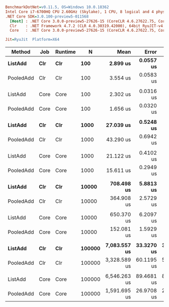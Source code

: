 ``` ini

BenchmarkDotNet=v0.11.5, OS=Windows 10.0.18362
Intel Core i7-6700HQ CPU 2.60GHz (Skylake), 1 CPU, 8 logical and 4 physical cores
.NET Core SDK=3.0.100-preview5-011568
  [Host] : .NET Core 3.0.0-preview5-27626-15 (CoreCLR 4.6.27622.75, CoreFX 4.700.19.22408), 64bit RyuJIT
  Clr    : .NET Framework 4.7.2 (CLR 4.0.30319.42000), 64bit RyuJIT-v4.8.3801.0
  Core   : .NET Core 3.0.0-preview5-27626-15 (CoreCLR 4.6.27622.75, CoreFX 4.700.19.22408), 64bit RyuJIT

Jit=RyuJit  Platform=X64  

```
|    Method |  Job | Runtime |      N |         Mean |      Error |     StdDev | Ratio | RatioSD |    Gen 0 |    Gen 1 |    Gen 2 |  Allocated |
|---------- |----- |-------- |------- |-------------:|-----------:|-----------:|------:|--------:|---------:|---------:|---------:|-----------:|
|   **ListAdd** |  **Clr** |     **Clr** |    **100** |     **2.899 us** |  **0.0557 us** |  **0.0572 us** |  **1.00** |    **0.00** |   **3.9978** |        **-** |        **-** |    **12609 B** |
| PooledAdd |  Clr |     Clr |    100 |     3.554 us |  0.0583 us |  0.0545 us |  1.23 |    0.03 |   0.0153 |        - |        - |       56 B |
|           |      |         |        |              |            |            |       |         |          |          |          |            |
|   ListAdd | Core |    Core |    100 |     2.302 us |  0.0316 us |  0.0295 us |  1.00 |    0.00 |   3.9978 |        - |        - |    12552 B |
| PooledAdd | Core |    Core |    100 |     1.656 us |  0.0320 us |  0.0300 us |  0.72 |    0.02 |   0.0172 |        - |        - |       56 B |
|           |      |         |        |              |            |            |       |         |          |          |          |            |
|   **ListAdd** |  **Clr** |     **Clr** |   **1000** |    **27.039 us** |  **0.5248 us** |  **0.5615 us** |  **1.00** |    **0.00** |  **39.2151** |        **-** |        **-** |   **124352 B** |
| PooledAdd |  Clr |     Clr |   1000 |    43.290 us |  0.6942 us |  0.6494 us |  1.60 |    0.03 |        - |        - |        - |       56 B |
|           |      |         |        |              |            |            |       |         |          |          |          |            |
|   ListAdd | Core |    Core |   1000 |    21.122 us |  0.4102 us |  0.4029 us |  1.00 |    0.00 |  39.2151 |        - |        - |   124152 B |
| PooledAdd | Core |    Core |   1000 |    15.611 us |  0.2949 us |  0.3155 us |  0.74 |    0.02 |   0.0153 |        - |        - |       56 B |
|           |      |         |        |              |            |            |       |         |          |          |          |            |
|   **ListAdd** |  **Clr** |     **Clr** |  **10000** |   **708.498 us** |  **5.8813 us** |  **5.5014 us** |  **1.00** |    **0.00** | **333.0078** | **333.0078** | **333.0078** |  **1242896 B** |
| PooledAdd |  Clr |     Clr |  10000 |   364.908 us |  2.5729 us |  2.1485 us |  0.52 |    0.01 |        - |        - |        - |       60 B |
|           |      |         |        |              |            |            |       |         |          |          |          |            |
|   ListAdd | Core |    Core |  10000 |   650.370 us |  6.2097 us |  5.8086 us |  1.00 |    0.00 | 333.0078 | 333.0078 | 333.0078 |  1240152 B |
| PooledAdd | Core |    Core |  10000 |   152.081 us |  1.5929 us |  1.4900 us |  0.23 |    0.00 |        - |        - |        - |       56 B |
|           |      |         |        |              |            |            |       |         |          |          |          |            |
|   **ListAdd** |  **Clr** |     **Clr** | **100000** | **7,083.557 us** | **33.3270 us** | **31.1741 us** |  **1.00** |    **0.00** | **492.1875** | **492.1875** | **492.1875** | **12401376 B** |
| PooledAdd |  Clr |     Clr | 100000 | 3,328.589 us | 60.1195 us | 56.2358 us |  0.47 |    0.01 |        - |        - |        - |       64 B |
|           |      |         |        |              |            |            |       |         |          |          |          |            |
|   ListAdd | Core |    Core | 100000 | 6,546.263 us | 89.4681 us | 83.6885 us |  1.00 |    0.00 | 492.1875 | 492.1875 | 492.1875 | 12400152 B |
| PooledAdd | Core |    Core | 100000 | 1,591.695 us | 26.9708 us | 25.2285 us |  0.24 |    0.01 |        - |        - |        - |       56 B |
